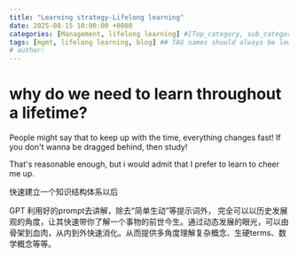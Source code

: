 ```yaml
---
title: "Learning strategy-Lifelong learning"
date: 2025-08-15 10:00:00 +0800
categories: [Management, lifelong learning] #[Top_category, sub_category]
tags: [mgmt, lifelong learning, blog] ## TAG names should always be lowercase
# author: 
---
```


# why do we need to learn throughout a lifetime?
People might say that to keep up with the time, everything changes fast! If you don't wanna be dragged behind, then study!

That's reasonable enough, but i would admit that I prefer to learn to cheer me up.

快速建立一个知识结构体系以后

GPT
利用好的prompt去讲解，除去“简单生动”等提示词外，
完全可以以历史发展观的角度，让其快速带你了解一个事物的前世今生。通过动态发展的眼光，可以由骨架到血肉，从内到外快速消化。从而提供多角度理解复杂概念、生硬terms、数学概念等等。